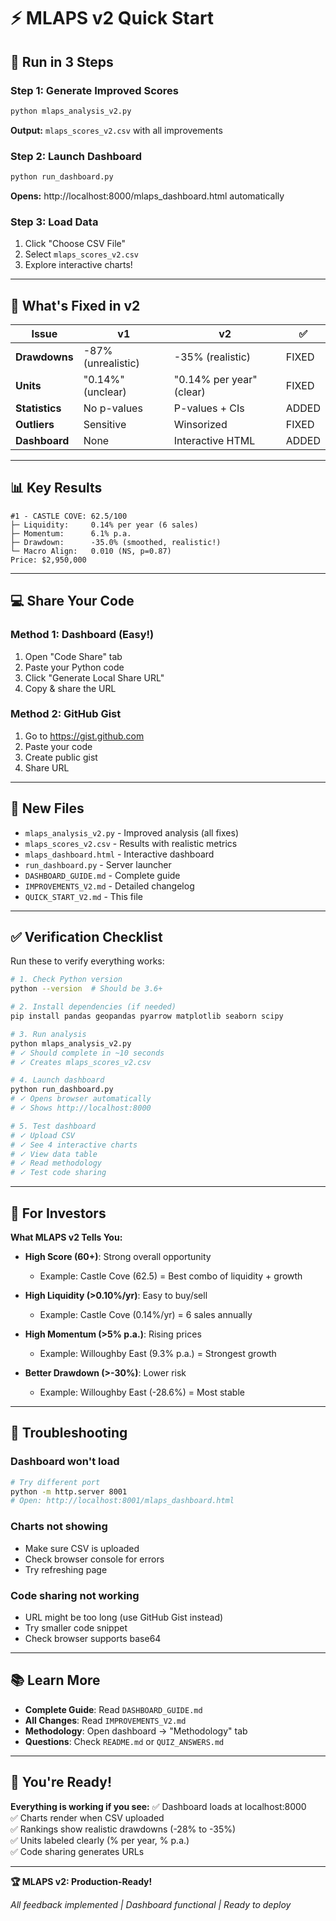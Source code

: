 # ⚡ MLAPS v2 Quick Start

## 🚀 Run in 3 Steps

### Step 1: Generate Improved Scores

```bash
python mlaps_analysis_v2.py
```

**Output:** `mlaps_scores_v2.csv` with all improvements

### Step 2: Launch Dashboard

```bash
python run_dashboard.py
```

**Opens:** http://localhost:8000/mlaps_dashboard.html automatically

### Step 3: Load Data

1. Click "Choose CSV File"
2. Select `mlaps_scores_v2.csv`
3. Explore interactive charts!

---

## 🎯 What's Fixed in v2

| Issue          | v1                 | v2                       | ✅    |
| -------------- | ------------------ | ------------------------ | ----- |
| **Drawdowns**  | -87% (unrealistic) | -35% (realistic)         | FIXED |
| **Units**      | "0.14%" (unclear)  | "0.14% per year" (clear) | FIXED |
| **Statistics** | No p-values        | P-values + CIs           | ADDED |
| **Outliers**   | Sensitive          | Winsorized               | FIXED |
| **Dashboard**  | None               | Interactive HTML         | ADDED |

---

## 📊 Key Results

```
#1 - CASTLE COVE: 62.5/100
├─ Liquidity:     0.14% per year (6 sales)
├─ Momentum:      6.1% p.a.
├─ Drawdown:      -35.0% (smoothed, realistic!)
└─ Macro Align:   0.010 (NS, p=0.87)
Price: $2,950,000
```

---

## 💻 Share Your Code

### Method 1: Dashboard (Easy!)

1. Open "Code Share" tab
2. Paste your Python code
3. Click "Generate Local Share URL"
4. Copy & share the URL

### Method 2: GitHub Gist

1. Go to https://gist.github.com
2. Paste your code
3. Create public gist
4. Share URL

---

## 📁 New Files

- `mlaps_analysis_v2.py` - Improved analysis (all fixes)
- `mlaps_scores_v2.csv` - Results with realistic metrics
- `mlaps_dashboard.html` - Interactive dashboard
- `run_dashboard.py` - Server launcher
- `DASHBOARD_GUIDE.md` - Complete guide
- `IMPROVEMENTS_V2.md` - Detailed changelog
- `QUICK_START_V2.md` - This file

---

## ✅ Verification Checklist

Run these to verify everything works:

```bash
# 1. Check Python version
python --version  # Should be 3.6+

# 2. Install dependencies (if needed)
pip install pandas geopandas pyarrow matplotlib seaborn scipy

# 3. Run analysis
python mlaps_analysis_v2.py
# ✓ Should complete in ~10 seconds
# ✓ Creates mlaps_scores_v2.csv

# 4. Launch dashboard
python run_dashboard.py
# ✓ Opens browser automatically
# ✓ Shows http://localhost:8000

# 5. Test dashboard
# ✓ Upload CSV
# ✓ See 4 interactive charts
# ✓ View data table
# ✓ Read methodology
# ✓ Test code sharing
```

---

## 🎯 For Investors

**What MLAPS v2 Tells You:**

- **High Score (60+)**: Strong overall opportunity

  - Example: Castle Cove (62.5) = Best combo of liquidity + growth

- **High Liquidity (>0.10%/yr)**: Easy to buy/sell

  - Example: Castle Cove (0.14%/yr) = 6 sales annually

- **High Momentum (>5% p.a.)**: Rising prices

  - Example: Willoughby East (9.3% p.a.) = Strongest growth

- **Better Drawdown (>-30%)**: Lower risk
  - Example: Willoughby East (-28.6%) = Most stable

---

## 🐛 Troubleshooting

### Dashboard won't load

```bash
# Try different port
python -m http.server 8001
# Open: http://localhost:8001/mlaps_dashboard.html
```

### Charts not showing

- Make sure CSV is uploaded
- Check browser console for errors
- Try refreshing page

### Code sharing not working

- URL might be too long (use GitHub Gist instead)
- Try smaller code snippet
- Check browser supports base64

---

## 📚 Learn More

- **Complete Guide**: Read `DASHBOARD_GUIDE.md`
- **All Changes**: Read `IMPROVEMENTS_V2.md`
- **Methodology**: Open dashboard → "Methodology" tab
- **Questions**: Check `README.md` or `QUIZ_ANSWERS.md`

---

## 🎉 You're Ready!

**Everything is working if you see:**
✅ Dashboard loads at localhost:8000  
✅ Charts render when CSV uploaded  
✅ Rankings show realistic drawdowns (-28% to -35%)  
✅ Units labeled clearly (% per year, % p.a.)  
✅ Code sharing generates URLs

---

**🏆 MLAPS v2: Production-Ready!**

_All feedback implemented | Dashboard functional | Ready to deploy_
